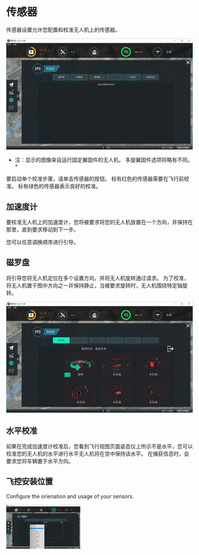 # 传感器
传感器设置允许您配置和校准无人机上的传感器。

![](Sensors.jpg)
* 注：显示的图像来自运行固定翼固件的无人机。 多旋翼固件选项将略有不同。*

要启动单个校准步骤，请单击传感器的按钮。 标有红色的传感器需要在飞行前校准。 标有绿色的传感器表示良好的校准。

## 加速度计
要校准无人机上的加速度计，您将被要求将您的无人机放置在一个方向，并保持在那里，直到要求移动到下一步。

您可以任意调换顺序进行引导。

## 磁罗盘

将引导您将无人机定位在多个设置方向，并将无人机旋转通过请求。 为了校准，将无人机置于图中方向之一并保持静止，当被要求旋转时，无人机围绕特定轴旋转。

![](CompassImageCal.jpg)

## 水平校准
如果在完成加速度计校准后，您看到飞行视图页面姿态仪上所示不是水平，您可以校准您的无人机的水平进行水平无人机将在空中保持该水平。 在捕获信息时，会要求您将车辆置于水平方向。

## 飞控安装位置
Configure the orienation and usage of your sensors.

<img src="SensorSettings.jpg" style="width: 200px;"/>